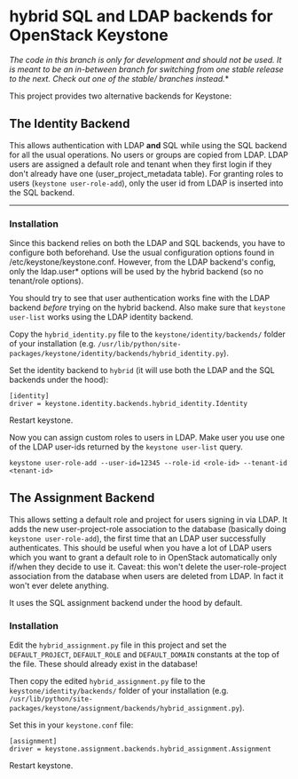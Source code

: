 # hybrid SQL and LDAP backends for OpenStack Keystone

**The code in this branch is only for development and should not be used. It is meant to be an in-between branch for switching from one stable release to the next. Check out one of the stable/* branches instead.**

This project provides two alternative backends for Keystone:

## The Identity Backend

This allows authentication with LDAP **and** SQL while using the SQL backend for all the usual operations. No users or groups are copied from LDAP. LDAP users are assigned a default role and tenant when they first login if they don't already have one (user_project_metadata table). For granting roles to users (`keystone user-role-add`), only the user id from LDAP is inserted into the SQL backend.

* * *

### Installation

Since this backend relies on both the LDAP and SQL backends, you have to configure both beforehand. Use the usual configuration options found in /etc/keystone/keystone.conf. However, from the LDAP backend's config, only the ldap.user* options will be used by the hybrid backend (so no tenant/role options).

You should try to see that user authentication works fine with the LDAP backend *before* trying on the hybrid backend. Also make sure that `keystone user-list` works using the LDAP identity backend.

Copy the `hybrid_identity.py` file to the `keystone/identity/backends/` folder of your installation (e.g. `/usr/lib/python/site-packages/keystone/identity/backends/hybrid_identity.py`).

Set the identity backend to `hybrid` (it will use both the LDAP and the SQL backends under the hood):

```
[identity]
driver = keystone.identity.backends.hybrid_identity.Identity
```

Restart keystone.

Now you can assign custom roles to users in LDAP. Make user you use one of the LDAP user-ids returned by the `keystone user-list` query.

```
keystone user-role-add --user-id=12345 --role-id <role-id> --tenant-id <tenant-id>
```


## The Assignment Backend

This allows setting a default role and project for users signing in via LDAP. It adds the new user-project-role association to the database (basically doing `keystone user-role-add`), the first time that an LDAP user successfully authenticates. This should be useful when you have a lot of LDAP users which you want to grant a default role to in OpenStack automatically only if/when they decide to use it. Caveat: this won't delete the user-role-project association from the database when users are deleted from LDAP. In fact it won't ever delete anything.

It uses the SQL assignment backend under the hood by default.


### Installation

Edit the `hybrid_assignment.py` file in this project and set the `DEFAULT_PROJECT`, `DEFAULT_ROLE` and `DEFAULT_DOMAIN` constants at the top of the file. These should already exist in the database!

Then copy the edited `hybrid_assignment.py` file to the `keystone/identity/backends/` folder of your installation (e.g. `/usr/lib/python/site-packages/keystone/assignment/backends/hybrid_assignment.py`).


Set this in your `keystone.conf` file:

```
[assignment]
driver = keystone.assignment.backends.hybrid_assignment.Assignment
```

Restart keystone.

